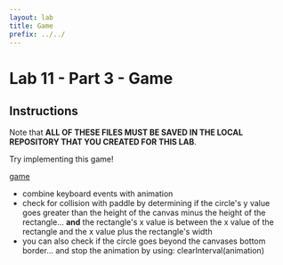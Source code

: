 ```yaml
---
layout: lab
title: Game
prefix: ../../
---
```

# Lab 11 - Part 3 - Game

## Instructions

Note that __ALL OF THESE FILES MUST BE SAVED IN THE LOCAL REPOSITORY THAT YOU CREATED FOR THIS LAB__.

Try implementing this game!

[game](../../resources/mov/12/game.mov)

* combine keyboard events with animation
* check for collision with paddle by determining if the circle's y value goes greater than the height of the canvas minus the height of the rectangle... __and__ the rectangle's x value is between the x value of the rectangle and the x value plus the rectangle's width
* you can also check if the circle goes beyond the canvases bottom border... and stop the animation by using: clearInterval(animation)


